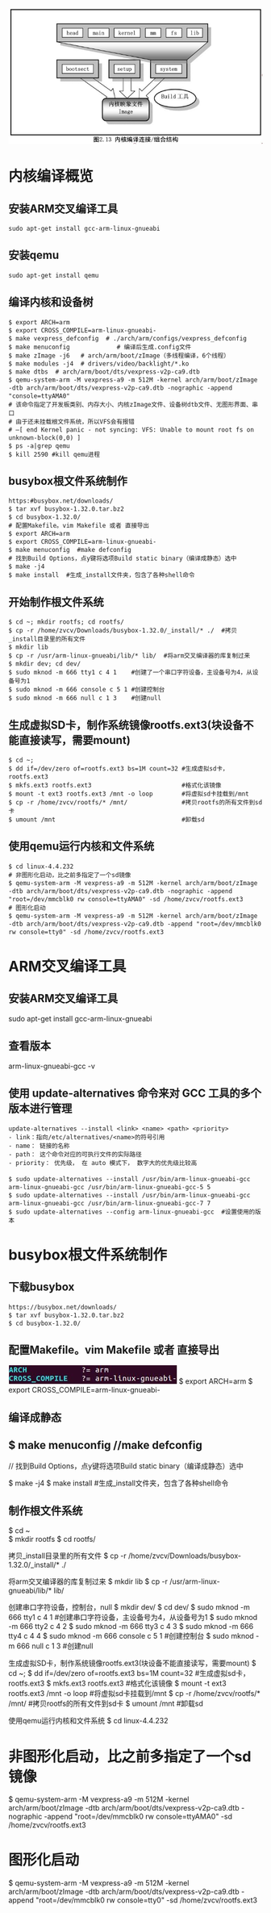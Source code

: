 ![](../photo/paste-29b968be5caca30f1bb2703949c236487cf324fe.jpg)

# 内核编译概览
## 安装ARM交叉编译工具
	sudo apt-get install gcc-arm-linux-gnueabi

## 安装qemu
	sudo apt-get install qemu

## 编译内核和设备树
	$ export ARCH=arm
	$ export CROSS_COMPILE=arm-linux-gnueabi-
	$ make vexpress_defconfig  # ./arch/arm/configs/vexpress_defconfig
	$ make menuconfig             # 编译后生成.config文件
	$ make zImage -j6   # arch/arm/boot/zImage（多线程编译，6个线程）
	$ make modules -j4  # drivers/video/backlight/*.ko
	$ make dtbs  # arch/arm/boot/dts/vexpress-v2p-ca9.dtb
	$ qemu-system-arm -M vexpress-a9 -m 512M -kernel arch/arm/boot/zImage -dtb arch/arm/boot/dts/vexpress-v2p-ca9.dtb -nographic -append "console=ttyAMA0"
	# 该命令指定了开发板类别、内存大小、内核zImage文件、设备树dtb文件、无图形界面、串口
	# 由于还未挂载根文件系统，所以VFS会有报错
	# —[ end Kernel panic - not syncing: VFS: Unable to mount root fs on unknown-block(0,0) ]
	$ ps -a|grep qemu
	$ kill 2590 #kill qemu进程

## busybox根文件系统制作
	https:#busybox.net/downloads/
	$ tar xvf busybox-1.32.0.tar.bz2
	$ cd busybox-1.32.0/
	# 配置Makefile。vim Makefile 或者 直接导出
	$ export ARCH=arm
	$ export CROSS_COMPILE=arm-linux-gnueabi-
	$ make menuconfig  #make defconfig
	# 找到Build Options，点y键将选项Build static binary（编译成静态）选中
	$ make -j4
	$ make install  #生成_install文件夹，包含了各种shell命令

## 开始制作根文件系统
	$ cd ~; mkdir rootfs; cd rootfs/
	$ cp -r /home/zvcv/Downloads/busybox-1.32.0/_install/* ./  #拷贝_install目录里的所有文件
	$ mkdir lib
	$ cp -r /usr/arm-linux-gnueabi/lib/* lib/  #将arm交叉编译器的库复制过来
	$ mkdir dev; cd dev/
	$ sudo mknod -m 666 tty1 c 4 1    #创建了一个串口字符设备，主设备号为4，从设备号为1
	$ sudo mknod -m 666 console c 5 1 #创建控制台
	$ sudo mknod -m 666 null c 1 3    #创建null

## 生成虚拟SD卡，制作系统镜像rootfs.ext3(块设备不能直接读写，需要mount)
	$ cd ~; 
	$ dd if=/dev/zero of=rootfs.ext3 bs=1M count=32 #生成虚拟sd卡，rootfs.ext3
	$ mkfs.ext3 rootfs.ext3                         #格式化该镜像
	$ mount -t ext3 rootfs.ext3 /mnt -o loop        #将虚拟sd卡挂载到/mnt
	$ cp -r /home/zvcv/rootfs/* /mnt/               #拷贝rootfs的所有文件到sd卡
	$ umount /mnt                                   #卸载sd

## 使用qemu运行内核和文件系统
	$ cd linux-4.4.232
	# 非图形化启动，比之前多指定了一个sd镜像
	$ qemu-system-arm -M vexpress-a9 -m 512M -kernel arch/arm/boot/zImage -dtb arch/arm/boot/dts/vexpress-v2p-ca9.dtb -nographic -append "root=/dev/mmcblk0 rw console=ttyAMA0" -sd /home/zvcv/rootfs.ext3
	# 图形化启动
	$ qemu-system-arm -M vexpress-a9 -m 512M -kernel arch/arm/boot/zImage -dtb arch/arm/boot/dts/vexpress-v2p-ca9.dtb -append "root=/dev/mmcblk0 rw console=tty0" -sd /home/zvcv/rootfs.ext3

# ARM交叉编译工具
## 安装ARM交叉编译工具
sudo apt-get install gcc-arm-linux-gnueabi

## 查看版本
arm-linux-gnueabi-gcc -v 

## 使用 update-alternatives 命令来对 GCC 工具的多个版本进行管理
```
update-alternatives --install <link> <name> <path> <priority>
- link：指向/etc/alternatives/<name>的符号引用
- name： 链接的名称
- path： 这个命令对应的可执行文件的实际路径
- priority： 优先级， 在 auto 模式下， 数字大的优先级比较高

$ sudo update-alternatives --install /usr/bin/arm-linux-gnueabi-gcc arm-linux-gnueabi-gcc /usr/bin/arm-linux-gnueabi-gcc-5 5
$ sudo update-alternatives --install /usr/bin/arm-linux-gnueabi-gcc arm-linux-gnueabi-gcc /usr/bin/arm-linux-gnueabi-gcc-7 7
$ sudo update-alternatives --config arm-linux-gnueabi-gcc  #设置使用的版本
```

# busybox根文件系统制作
## 下载busybox
	https://busybox.net/downloads/
	$ tar xvf busybox-1.32.0.tar.bz2
	$ cd busybox-1.32.0/

## 配置Makefile。vim Makefile 或者 直接导出
![](../photo/paste-137c8e103ad3dfa511fa1ff0e92fd71fd0752155.jpg)
	$ export ARCH=arm
	$ export CROSS_COMPILE=arm-linux-gnueabi-

## 编译成静态
## $ make menuconfig  //make defconfig
// 找到Build Options，点y键将选项Build static binary（编译成静态）选中

$ make -j4
$ make install  #生成_install文件夹，包含了各种shell命令

## 制作根文件系统
$ cd ~  
$ mkdir rootfs
$ cd rootfs/

拷贝_install目录里的所有文件
$ cp -r /home/zvcv/Downloads/busybox-1.32.0/_install/* ./  

将arm交叉编译器的库复制过来
$ mkdir lib
$ cp -r /usr/arm-linux-gnueabi/lib/* lib/  

创建串口字符设备，控制台，null
$ mkdir dev/
$ cd dev/
$ sudo mknod -m 666 tty1 c 4 1  #创建串口字符设备，主设备号为4，从设备号为1
$ sudo mknod -m 666 tty2 c 4 2
$ sudo mknod -m 666 tty3 c 4 3
$ sudo mknod -m 666 tty4 c 4 4
$ sudo mknod -m 666 console c 5 1 #创建控制台
$ sudo mknod -m 666 null c 1 3    #创建null


生成虚拟SD卡，制作系统镜像rootfs.ext3(块设备不能直接读写，需要mount)
$ cd ~; 
$ dd if=/dev/zero of=rootfs.ext3 bs=1M count=32 #生成虚拟sd卡，rootfs.ext3
$ mkfs.ext3 rootfs.ext3                                          #格式化该镜像
$ mount -t ext3 rootfs.ext3 /mnt -o loop                #将虚拟sd卡挂载到/mnt
$ cp -r /home/zvcv/rootfs/* /mnt/                           #拷贝rootfs的所有文件到sd卡
$ umount /mnt                                                       #卸载sd

使用qemu运行内核和文件系统
$ cd linux-4.4.232
# 非图形化启动，比之前多指定了一个sd镜像
$ qemu-system-arm -M vexpress-a9 -m 512M -kernel arch/arm/boot/zImage -dtb arch/arm/boot/dts/vexpress-v2p-ca9.dtb -nographic -append "root=/dev/mmcblk0 rw console=ttyAMA0" -sd /home/zvcv/rootfs.ext3
# 图形化启动
$ qemu-system-arm -M vexpress-a9 -m 512M -kernel arch/arm/boot/zImage -dtb arch/arm/boot/dts/vexpress-v2p-ca9.dtb -append "root=/dev/mmcblk0 rw console=tty0" -sd /home/zvcv/rootfs.ext3